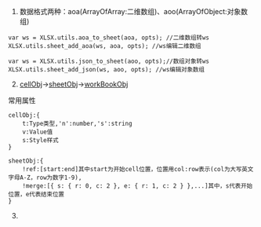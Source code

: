 1. 数据格式两种：aoa(ArrayOfArray:二维数组)、aoo(ArrayOfObject:对象数组)

```
var ws = XLSX.utils.aoa_to_sheet(aoa, opts); //二维数组转ws
XLSX.utils.sheet_add_aoa(ws, aoa, opts); //ws编辑二维数组

var ws = XLSX.utils.json_to_sheet(aoo, opts);//数组对象转ws
XLSX.utils.sheet_add_json(ws, aoo, opts); //ws编辑对象数组
```

2. [cellObj](https://docs.sheetjs.com/docs/csf/cell)->[sheetObj](https://docs.sheetjs.com/docs/csf/sheet)->[workBookObj](https://docs.sheetjs.com/docs/csf/book)

常用属性
```
cellObj:{
    t:Type类型,'n':number,'s':string
    v:Value值
    s:Style样式
}

sheetObj:{
    !ref:[start:end]其中start为开始cell位置，位置用col:row表示(col为大写英文字母A-Z，row为数字1-9),
    !merge:[{ s: { r: 0, c: 2 }, e: { r: 1, c: 2 } },...]其中，s代表开始位置，e代表结束位置
}
```

3.